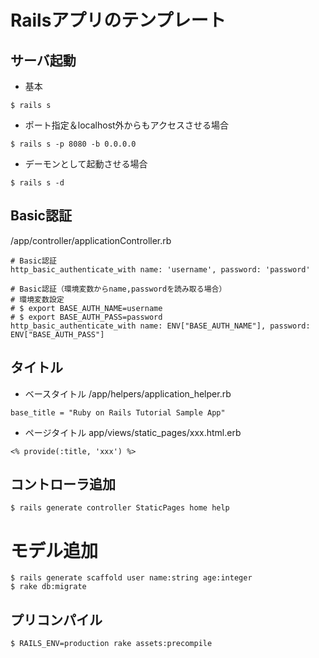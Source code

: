 # Railsアプリのテンプレート

## サーバ起動
- 基本
```
$ rails s
```

- ポート指定＆localhost外からもアクセスさせる場合
```
$ rails s -p 8080 -b 0.0.0.0
```

- デーモンとして起動させる場合
```
$ rails s -d
```

## Basic認証
/app/controller/applicationController.rb
```
# Basic認証
http_basic_authenticate_with name: 'username', password: 'password'
```

```
# Basic認証（環境変数からname,passwordを読み取る場合）
# 環境変数設定
# $ export BASE_AUTH_NAME=username
# $ export BASE_AUTH_PASS=password
http_basic_authenticate_with name: ENV["BASE_AUTH_NAME"], password: ENV["BASE_AUTH_PASS"]
```

## タイトル
- ベースタイトル
  /app/helpers/application_helper.rb
```
base_title = "Ruby on Rails Tutorial Sample App"
```

- ページタイトル
  app/views/static_pages/xxx.html.erb
```
<% provide(:title, 'xxx') %>
```

## コントローラ追加
```
$ rails generate controller StaticPages home help
```

# モデル追加
```
$ rails generate scaffold user name:string age:integer
$ rake db:migrate
```

## プリコンパイル
```
$ RAILS_ENV=production rake assets:precompile
```
